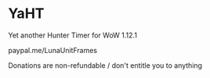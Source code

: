 # YaHT
Yet another Hunter Timer for WoW 1.12.1

paypal.me/LunaUnitFrames

Donations are non-refundable / don't entitle you to anything
